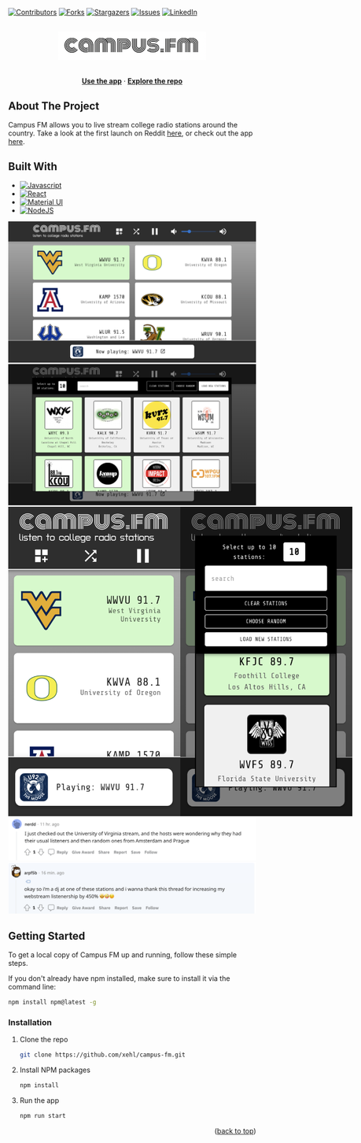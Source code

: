 <a name="readme-top"></a>

[![Contributors][contributors-shield]][contributors-url]
[![Forks][forks-shield]][forks-url]
[![Stargazers][stars-shield]][stars-url]
[![Issues][issues-shield]][issues-url]
[![LinkedIn][linkedin-shield]][linkedin-url]

<!-- PROJECT LOGO -->
<br />
<div align="center">
    <a href="https://www.campus-fm.com/"><img src="public/logo.png" alt="Logo" width="300px"></a>
  <p align="center">
    <br />
        <a href="https://www.campus-fm.com/"><strong>Use the app</strong></a> ·
        <a href="https://github.com/xehl/campus-fm/tree/main/src"><strong>Explore the repo</strong></a>
    <br />
  </p>
</div>

## About The Project

Campus FM allows you to live stream college radio stations around the country. Take a look at the first launch on Reddit [here](https://www.reddit.com/r/InternetIsBeautiful/comments/ydfvj9/campusfm_i_made_this_site_to_listen_to_college/), or check out the app [here](https://www.campus-fm.com/).

## Built With

- [![Javascript][javascript]][javascript-url]
- [![React][react.js]][react-url]
- [![Material UI][material-ui]][material-ui-url]
- [![NodeJS][node.js]][node-url]

<div align="center">
  <img src="screengrabs/cfm-v1.5.png" alt="desktop-screengrab" />
  <img src="screengrabs/cfm-v1.5-select.png" alt="desktop-screengrab" />
  <div style="display:flex;">
    <img src="screengrabs/mobile-v1.5.png" alt="mobile-screengrab" width="350px" />
    <img src="screengrabs/mobile-v1.5-select.png" alt="mobile-screengrab" width="350px" />
  </div>
  <img src="screengrabs/reddit-comment-1.png" alt="reddit-1" />
  <img src="screengrabs/reddit-comment-2.png" alt="reddit-2" />
</div>

<!-- GETTING STARTED -->

## Getting Started

To get a local copy of Campus FM up and running, follow these simple steps.

If you don't already have npm installed, make sure to install it via the command line:

```sh
npm install npm@latest -g
```

### Installation

1. Clone the repo
   ```sh
   git clone https://github.com/xehl/campus-fm.git
   ```
2. Install NPM packages
   ```sh
   npm install
   ```
3. Run the app
   ```js
   npm run start
   ```

<p align="right">(<a href="#readme-top">back to top</a>)</p>

<!-- MARKDOWN LINKS & IMAGES -->
<!-- https://www.markdownguide.org/basic-syntax/#reference-style-links -->

[contributors-shield]: https://img.shields.io/github/contributors/xehl/campus-fm.svg?style=for-the-badge
[contributors-url]: https://github.com/xehl/campus-fm/graphs/contributors
[forks-shield]: https://img.shields.io/github/forks/xehl/campus-fm.svg?style=for-the-badge
[forks-url]: https://github.com/xehl/campus-fm/network/members
[stars-shield]: https://img.shields.io/github/stars/xehl/campus-fm.svg?style=for-the-badge
[stars-url]: https://github.com/xehl/campus-fm/stargazers
[issues-shield]: https://img.shields.io/github/issues/xehl/campus-fm.svg?style=for-the-badge
[issues-url]: https://github.com/xehl/campus-fm/issues
[linkedin-shield]: https://img.shields.io/badge/-LinkedIn-black.svg?style=for-the-badge&logo=linkedin&colorB=555
[linkedin-url]: https://linkedin.com/in/eric-h-lee
[desktop-screenshot]: screengrabs/cfm-v1.5.png
[desktop-s-screenshot]: screengrabs/cfm-v1.5-select.png
[mobile-screenshot]: screengrabs/mobile-v1.5.png
[mobile-s-screenshot]: screengrabs/mobile-v1.5-select.png
[material-ui]: https://res.cloudinary.com/practicaldev/image/fetch/s--yayk2pWn--/c_limit%2Cf_auto%2Cfl_progressive%2Cq_auto%2Cw_880/https://img.shields.io/badge/Material--UI-0081CB%3Fstyle%3Dfor-the-badge%26logo%3Dmaterial-ui%26logoColor%3Dwhite
[material-ui-url]: https://mui.com/
[react.js]: https://img.shields.io/badge/React-20232A?style=for-the-badge&logo=react&logoColor=61DAFB
[react-url]: https://reactjs.org/
[javascript]: https://img.shields.io/badge/JavaScript-F7DF1E?style=for-the-badge&logo=javascript&logoColor=black
[javascript-url]: https://www.javascript.com/
[node.js]: https://img.shields.io/badge/Node.js-43853D?style=for-the-badge&logo=node.js&logoColor=white
[node-url]: https://nodejs.org/en/
